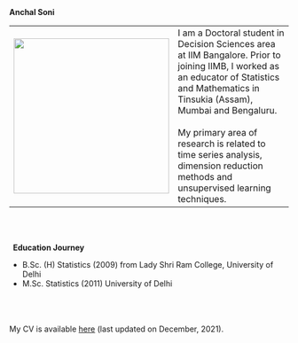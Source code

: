 <heading>
  <b>
    Anchal Soni
  </b>
</heading>

<table class="wide">
  <tr>
    <td class="left">
      <img id="frontphoto" src="soudeep-pic3.png" width="280" height="280" alt="" />
    </td>
    &nbsp; &nbsp; &nbsp; &nbsp; 
    <td class="left">
      I am a Doctoral student in Decision Sciences area at IIM Bangalore. Prior to joining IIMB, I worked as an educator of Statistics and Mathematics in Tinsukia (Assam), Mumbai and Bengaluru. 
      <br>
      <br>
      My primary area of research is related to time series analysis, dimension reduction methods and unsupervised learning techniques.
      <br>
    </td>
  </tr>
</table>
  
<br>
<br>


<b>&nbsp;&nbsp;Education&nbsp;Journey</b>
<br/>
- B.Sc. (H) Statistics (2009) from Lady Shri Ram College, University of Delhi
- M.Sc. Statistics (2011) University of Delhi

<br>
<br>
<br> My CV is available <a href="https://" target="_blank">here</a> (last updated on December, 2021).


